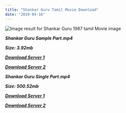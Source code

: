 ```yaml
---
title: "Shankar Guru Tamil Movie Download"
date: "2019-04-16"
---
```


![Image result for Shankar Guru 1987 tamil Movie image](https://i2.cinestaan.com/image-bank/1500-1500/81001-82000/81039.jpg)

**_Shankar Guru Sample Part.mp4_**

**_Size: 3.92mb_**

**_[Download Server 1](http://b3.wetransfer.vip/files/{169df08cb8e74ebadb8a44297cb1b6497cb77520eb9064bb3027e0e0c1bcc485}20Actor{169df08cb8e74ebadb8a44297cb1b6497cb77520eb9064bb3027e0e0c1bcc485}20Hits{169df08cb8e74ebadb8a44297cb1b6497cb77520eb9064bb3027e0e0c1bcc485}20Collection/Arjun{169df08cb8e74ebadb8a44297cb1b6497cb77520eb9064bb3027e0e0c1bcc485}20Movies{169df08cb8e74ebadb8a44297cb1b6497cb77520eb9064bb3027e0e0c1bcc485}20Collection/Shankar{169df08cb8e74ebadb8a44297cb1b6497cb77520eb9064bb3027e0e0c1bcc485}20Guru{169df08cb8e74ebadb8a44297cb1b6497cb77520eb9064bb3027e0e0c1bcc485}20(1987)/Shankar{169df08cb8e74ebadb8a44297cb1b6497cb77520eb9064bb3027e0e0c1bcc485}20Guru{169df08cb8e74ebadb8a44297cb1b6497cb77520eb9064bb3027e0e0c1bcc485}20(1987){169df08cb8e74ebadb8a44297cb1b6497cb77520eb9064bb3027e0e0c1bcc485}20Sample{169df08cb8e74ebadb8a44297cb1b6497cb77520eb9064bb3027e0e0c1bcc485}20HD.mp4)_**

**_[Download Server 2](http://b3.wetransfer.vip/files/{169df08cb8e74ebadb8a44297cb1b6497cb77520eb9064bb3027e0e0c1bcc485}20Actor{169df08cb8e74ebadb8a44297cb1b6497cb77520eb9064bb3027e0e0c1bcc485}20Hits{169df08cb8e74ebadb8a44297cb1b6497cb77520eb9064bb3027e0e0c1bcc485}20Collection/Arjun{169df08cb8e74ebadb8a44297cb1b6497cb77520eb9064bb3027e0e0c1bcc485}20Movies{169df08cb8e74ebadb8a44297cb1b6497cb77520eb9064bb3027e0e0c1bcc485}20Collection/Shankar{169df08cb8e74ebadb8a44297cb1b6497cb77520eb9064bb3027e0e0c1bcc485}20Guru{169df08cb8e74ebadb8a44297cb1b6497cb77520eb9064bb3027e0e0c1bcc485}20(1987)/Shankar{169df08cb8e74ebadb8a44297cb1b6497cb77520eb9064bb3027e0e0c1bcc485}20Guru{169df08cb8e74ebadb8a44297cb1b6497cb77520eb9064bb3027e0e0c1bcc485}20(1987){169df08cb8e74ebadb8a44297cb1b6497cb77520eb9064bb3027e0e0c1bcc485}20Sample{169df08cb8e74ebadb8a44297cb1b6497cb77520eb9064bb3027e0e0c1bcc485}20HD.mp4)_**

**_Shankar Guru Single Part.mp4_**

**_Size: 500.52mb_**

**_[Download Server 1](http://b3.wetransfer.vip/files/{169df08cb8e74ebadb8a44297cb1b6497cb77520eb9064bb3027e0e0c1bcc485}20Actor{169df08cb8e74ebadb8a44297cb1b6497cb77520eb9064bb3027e0e0c1bcc485}20Hits{169df08cb8e74ebadb8a44297cb1b6497cb77520eb9064bb3027e0e0c1bcc485}20Collection/Arjun{169df08cb8e74ebadb8a44297cb1b6497cb77520eb9064bb3027e0e0c1bcc485}20Movies{169df08cb8e74ebadb8a44297cb1b6497cb77520eb9064bb3027e0e0c1bcc485}20Collection/Shankar{169df08cb8e74ebadb8a44297cb1b6497cb77520eb9064bb3027e0e0c1bcc485}20Guru{169df08cb8e74ebadb8a44297cb1b6497cb77520eb9064bb3027e0e0c1bcc485}20(1987)/Shankar{169df08cb8e74ebadb8a44297cb1b6497cb77520eb9064bb3027e0e0c1bcc485}20Guru{169df08cb8e74ebadb8a44297cb1b6497cb77520eb9064bb3027e0e0c1bcc485}20(1987){169df08cb8e74ebadb8a44297cb1b6497cb77520eb9064bb3027e0e0c1bcc485}20Single{169df08cb8e74ebadb8a44297cb1b6497cb77520eb9064bb3027e0e0c1bcc485}20Part{169df08cb8e74ebadb8a44297cb1b6497cb77520eb9064bb3027e0e0c1bcc485}20HD.mp4)_**

**_[Download Server 2](http://b3.wetransfer.vip/files/{169df08cb8e74ebadb8a44297cb1b6497cb77520eb9064bb3027e0e0c1bcc485}20Actor{169df08cb8e74ebadb8a44297cb1b6497cb77520eb9064bb3027e0e0c1bcc485}20Hits{169df08cb8e74ebadb8a44297cb1b6497cb77520eb9064bb3027e0e0c1bcc485}20Collection/Arjun{169df08cb8e74ebadb8a44297cb1b6497cb77520eb9064bb3027e0e0c1bcc485}20Movies{169df08cb8e74ebadb8a44297cb1b6497cb77520eb9064bb3027e0e0c1bcc485}20Collection/Shankar{169df08cb8e74ebadb8a44297cb1b6497cb77520eb9064bb3027e0e0c1bcc485}20Guru{169df08cb8e74ebadb8a44297cb1b6497cb77520eb9064bb3027e0e0c1bcc485}20(1987)/Shankar{169df08cb8e74ebadb8a44297cb1b6497cb77520eb9064bb3027e0e0c1bcc485}20Guru{169df08cb8e74ebadb8a44297cb1b6497cb77520eb9064bb3027e0e0c1bcc485}20(1987){169df08cb8e74ebadb8a44297cb1b6497cb77520eb9064bb3027e0e0c1bcc485}20Single{169df08cb8e74ebadb8a44297cb1b6497cb77520eb9064bb3027e0e0c1bcc485}20Part{169df08cb8e74ebadb8a44297cb1b6497cb77520eb9064bb3027e0e0c1bcc485}20HD.mp4)_**
